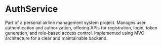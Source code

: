 # AuthService
Part of a personal airline management system project. Manages user authentication and authorization, offering APIs for registration, login, token generation, and role-based access control. Implemented using MVC architecture for a clear and maintainable backend.
